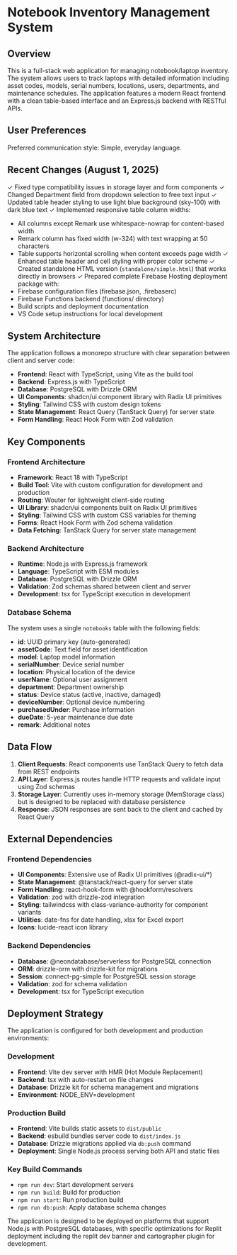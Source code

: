 # Notebook Inventory Management System

## Overview

This is a full-stack web application for managing notebook/laptop inventory. The system allows users to track laptops with detailed information including asset codes, models, serial numbers, locations, users, departments, and maintenance schedules. The application features a modern React frontend with a clean table-based interface and an Express.js backend with RESTful APIs.

## User Preferences

Preferred communication style: Simple, everyday language.

## Recent Changes (August 1, 2025)

✓ Fixed type compatibility issues in storage layer and form components
✓ Changed Department field from dropdown selection to free text input
✓ Updated table header styling to use light blue background (sky-100) with dark blue text
✓ Implemented responsive table column widths:
  - All columns except Remark use whitespace-nowrap for content-based width
  - Remark column has fixed width (w-324) with text wrapping at 50 characters
  - Table supports horizontal scrolling when content exceeds page width
✓ Enhanced table header and cell styling with proper color scheme
✓ Created standalone HTML version (`standalone/simple.html`) that works directly in browsers
✓ Prepared complete Firebase Hosting deployment package with:
  - Firebase configuration files (firebase.json, .firebaserc)
  - Firebase Functions backend (functions/ directory)
  - Build scripts and deployment documentation
  - VS Code setup instructions for local development

## System Architecture

The application follows a monorepo structure with clear separation between client and server code:

- **Frontend**: React with TypeScript, using Vite as the build tool
- **Backend**: Express.js with TypeScript
- **Database**: PostgreSQL with Drizzle ORM
- **UI Components**: shadcn/ui component library with Radix UI primitives
- **Styling**: Tailwind CSS with custom design tokens
- **State Management**: React Query (TanStack Query) for server state
- **Form Handling**: React Hook Form with Zod validation

## Key Components

### Frontend Architecture
- **Framework**: React 18 with TypeScript
- **Build Tool**: Vite with custom configuration for development and production
- **Routing**: Wouter for lightweight client-side routing
- **UI Library**: shadcn/ui components built on Radix UI primitives
- **Styling**: Tailwind CSS with custom CSS variables for theming
- **Forms**: React Hook Form with Zod schema validation
- **Data Fetching**: TanStack Query for server state management

### Backend Architecture
- **Runtime**: Node.js with Express.js framework
- **Language**: TypeScript with ESM modules
- **Database**: PostgreSQL with Drizzle ORM
- **Validation**: Zod schemas shared between client and server
- **Development**: tsx for TypeScript execution in development

### Database Schema
The system uses a single `notebooks` table with the following fields:
- **id**: UUID primary key (auto-generated)
- **assetCode**: Text field for asset identification
- **model**: Laptop model information
- **serialNumber**: Device serial number
- **location**: Physical location of the device
- **userName**: Optional user assignment
- **department**: Department ownership
- **status**: Device status (active, inactive, damaged)
- **deviceNumber**: Optional device numbering
- **purchasedUnder**: Purchase information
- **dueDate**: 5-year maintenance due date
- **remark**: Additional notes

## Data Flow

1. **Client Requests**: React components use TanStack Query to fetch data from REST endpoints
2. **API Layer**: Express.js routes handle HTTP requests and validate input using Zod schemas
3. **Storage Layer**: Currently uses in-memory storage (MemStorage class) but is designed to be replaced with database persistence
4. **Response**: JSON responses are sent back to the client and cached by React Query

## External Dependencies

### Frontend Dependencies
- **UI Components**: Extensive use of Radix UI primitives (@radix-ui/*)
- **State Management**: @tanstack/react-query for server state
- **Form Handling**: react-hook-form with @hookform/resolvers
- **Validation**: zod with drizzle-zod integration
- **Styling**: tailwindcss with class-variance-authority for component variants
- **Utilities**: date-fns for date handling, xlsx for Excel export
- **Icons**: lucide-react icon library

### Backend Dependencies
- **Database**: @neondatabase/serverless for PostgreSQL connection
- **ORM**: drizzle-orm with drizzle-kit for migrations
- **Session**: connect-pg-simple for PostgreSQL session storage
- **Validation**: zod for schema validation
- **Development**: tsx for TypeScript execution

## Deployment Strategy

The application is configured for both development and production environments:

### Development
- **Frontend**: Vite dev server with HMR (Hot Module Replacement)
- **Backend**: tsx with auto-restart on file changes
- **Database**: Drizzle kit for schema management and migrations
- **Environment**: NODE_ENV=development

### Production Build
- **Frontend**: Vite builds static assets to `dist/public`
- **Backend**: esbuild bundles server code to `dist/index.js`
- **Database**: Drizzle migrations applied via `db:push` command
- **Deployment**: Single Node.js process serving both API and static files

### Key Build Commands
- `npm run dev`: Start development servers
- `npm run build`: Build for production
- `npm run start`: Run production build
- `npm run db:push`: Apply database schema changes

The application is designed to be deployed on platforms that support Node.js with PostgreSQL databases, with specific optimizations for Replit deployment including the replit dev banner and cartographer plugin for development.